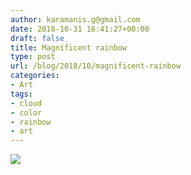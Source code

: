 ```yaml
---
author: karamanis.g@gmail.com
date: 2018-10-31 16:41:27+00:00
draft: false
title: Magnificent rainbow
type: post
url: /blog/2018/10/magnificent-rainbow
categories:
- Art
tags:
- cloud
- color
- rainbow
- art
---
```


![](https://images.squarespace-cdn.com/content/v1/4f3f61bae4b063b909445965/1541004033813-ERW1FCYER4WTCK70F5TV/ke17ZwdGBToddI8pDm48kO6t_FIigFZlD-2ukJs68NZ7gQa3H78H3Y0txjaiv_0fDoOvxcdMmMKkDsyUqMSsMWxHk725yiiHCCLfrh8O1z5QPOohDIaIeljMHgDF5CVlOqpeNLcJ80NK65_fV7S1UdQnRCmyfmE32mt8hf8jTbpNOvskeoRv-ygqK_y0NLe3pygZMNSAPtQr-kV0SxGO-A/1648567E-7B5F-4A1C-B28F-726A65D5D926.large.JPG?format=original)

